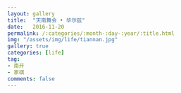 ```yaml
---
layout: gallery
title:  "天南舞会 • 华尔兹"
date:   2016-11-20
permalink: /:categories/:month-:day-:year/:title.html
img: "/assets/img/life/tiannan.jpg"
gallery: true
categories: [life]
tag:
- 南开
- 家祺
comments: false
---
```

